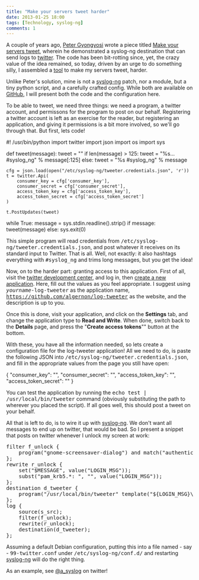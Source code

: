 ```yaml
---
title: "Make your servers tweet harder"
date: 2013-01-25 18:00
tags: [Technology, syslog-ng]
comments: 1
---
```


A couple of years ago, [Peter Gyongyosi][gyp] wrote a piece titled
[Make your servers tweet][servertweet], wherein he demonstrated a
syslog-ng destination that can send logs to [twitter][twitter]. The
code has been bit-rotting since, yet, the crazy value of the idea
remained, so today, driven by an urge to do something silly, I
assembled a [tool][log-tweeter] to make my servers tweet, harder.

 [gyp]: http://gyp.blogs.balabit.com/
 [servertweet]: http://gyp.blogs.balabit.com/2009/09/make-your-servers-tweet/
 [twitter]: https://twitter.com/
 [log-tweeter]: https://github.com/algernon/log-tweeter
 
<!-- more -->

Unlike Peter's solution, mine is not a [syslog-ng][sng] patch, nor a
module, but a tiny python script, and a carefully crafted
config. While both are available on [GitHub][log-tweeter], I will
present both the code and the configuration here.

  [log-tweeter]: https://github.com/algernon/log-tweeter

To be able to tweet, we need three things: we need a program, a
twitter account, and permissons for the program to post on our
behalf. Registering a twitter account is left as an exercise for the
reader, but registering an application, and giving it permissions is a
bit more involved, so we'll go through that. But first, lets code!

<div class="pygmentize" data-language="python">#! /usr/bin/python
import twitter
import json
import os
import sys

def tweet(message):
	tweet = ""
	if len(message) &gt; 125:
		tweet = "%s... #syslog_ng" % message[:125]
	else:
		tweet = "%s #syslog_ng" % message

	cfg = json.load(open("/etc/syslog-ng/tweeter.credentials.json", 'r'))
	t = twitter.Api(
		consumer_key = cfg['consumer_key'],
		consumer_secret = cfg['consumer_secret'],
		access_token_key = cfg['access_token_key'],
		access_token_secret = cfg['access_token_secret']
	)
	
	t.PostUpdates(tweet)

while True:
	message = sys.stdin.readline().strip()
	if message:
		tweet(message)
	else:
		sys.exit(0)</div>

This simple program will read credentials from
<kbd>/etc/syslog-ng/tweeter.credentials.json</kbd>, and post whatever
it receives on its standard input to Twitter. That is all. Well, not
exactly: it also hashtags everything with <kbd>#syslog_ng</kbd> and
trims long messages, but you get the idea!

Now, on to the harder part: granting access to this application. First
of all, visit the [twitter development center][dev-twitter], and log
in, then [create a new application][dev-tw-app]. Here, fill out the
values as you feel appropriate. I suggest using
<kbd>*yourname*-log-tweeter</kbd> as the application name,
<kbd>https://github.com/algernon/log-tweeter</kbd> as the website, and
the description is up to you.

 [dev-twitter]: https://dev.twitter.com/
 [dev-tw-app]: https://dev.twitter.com/apps/new

Once this is done, visit your application, and click on the
**Settings** tab, and change the application type to **Read and
Write**. When done, switch back to the **Details** page, and press the
"**Create access tokens**"" button at the bottom.

With these, you have all the information needed, so lets create a
configuration file for the log-tweeter application! All we need to do,
is paste the following JSON into
<kbd>/etc/syslog-ng/tweeter.credentials.json</kbd>, and fill in the
appropriate values from the page you still have open:

<div class="pygmentize" data-language="javascript">{
 "consumer_key": "",
 "consumer_secret": "",
 "access_token_key": "",
 "access_token_secret": ""
}</div>

You can test the application by running the <kbd>echo test |
/usr/local/bin/tweeter</kbd> command (obviously substituting the path
to wherever you placed the script). If all goes well, this should post
a tweet on your behalf.

All that is left to do, is to wire it up with [syslog-ng][sng]. We
don't want all messages to end up on twitter, that would be bad. So I
present a snippet that posts on twitter whenever I unlock my screen at
work:

<pre>
filter f_unlock {
	program("gnome-screensaver-dialog") and match("authenticated as") and match("pam_krb5");
};
rewrite r_unlock {
	set("$MESSAGE", value("LOGIN_MSG"));
	subst("pam_krb5.*: ", "", value("LOGIN_MSG"));
};
destination d_tweeter {
	program("/usr/local/bin/tweeter" template("${LOGIN_MSG}\n"));
};
log {
	source(s_src);
	filter(f_unlock);
	rewrite(r_unlock);
	destination(d_tweeter);
};
</pre>

Assuming a default Debian configuration, putting this into a file
named - say - <kbd>99-twitter.conf</kbd> under
<kbd>/etc/syslog-ng/conf.d/</kbd> and restarting [syslog-ng][sng] will
do the right thing.

 [sng]: https://www.balabit.com/network-security/syslog-ng/opensource-logging-system/overview

As an example, see [@a_syslog][a_syslog] on twitter!

 [a_syslog]: https://twitter.com/a_syslog
